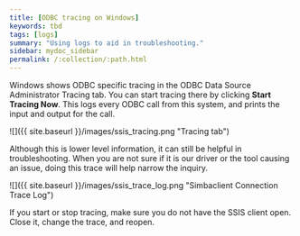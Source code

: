 ```yaml
---
title: [ODBC tracing on Windows]
keywords: tbd
tags: [logs]
summary: "Using logs to aid in troubleshooting."
sidebar: mydoc_sidebar
permalink: /:collection/:path.html
---
```

Windows shows ODBC specific tracing in the ODBC Data Source Administrator
Tracing tab. You can start tracing there by clicking **Start Tracing Now**. This
logs every ODBC call from this system, and prints the input and output for the
call.

![]({{ site.baseurl }}/images/ssis_tracing.png "Tracing tab")

Although this is lower level information, it can still be helpful in
troubleshooting. When you are not sure if it is our driver or the tool causing
an issue, doing this trace will help narrow the inquiry.

![]({{ site.baseurl }}/images/ssis_trace_log.png "Simbaclient Connection Trace Log")

If you start or stop tracing, make sure you do not have the SSIS client open.
Close it, change the trace, and reopen.
